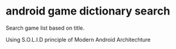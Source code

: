 # android game dictionary search
Search game list based on title. 

Using S.O.L.I.D principle of Modern Android Architechture
